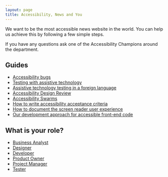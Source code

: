 ```yaml
---
layout: page
title: Accessibility, News and You
---
```

We want to be the most accessible news website in the world. You can help us achieve this by following a few simple steps. 

If you have any questions ask one of the Accessibility Champions around the department.

## Guides

- [Accessibility bugs](/accessibility-news-and-you/guides/accessibility-bugs.html)
- [Testing with assistive technology](/accessibility-news-and-you/assistive-technology/testing.html)
- [Assistive technology testing in a foreign language](/accessibility-news-and-you/assistive-technology/assistive-technology-testing-in-a-foreign-language.html)
- [Accessibility Design Review](/accessibility-news-and-you/guides/accessibility-design-review.html)
- [Accessibility Swarms](/accessibility-news-and-you/guides/accessibility-swarms.html)
- [How to write accessibility acceptance criteria](/accessibility-news-and-you/guides/accessibility-acceptance-criteria.html)
- [How to document the screen reader user experience](/accessibility-news-and-you/guides/screen-reader-ux.html)
- [Our development approach for accessible front-end code](/accessibility-news-and-you/guides/development-approach-for-accessible-front-end-code.html)

## What is your role?

- [Business Analyst](accessibility-news-and-business-analysts)
- [Designer](accessibility-news-and-designers)
- [Developer](accessibility-news-and-developers)
- [Product Owner](accessibility-news-and-product-owners)
- [Project Manager](accessibility-news-and-project-managers)
- [Tester](accessibility-news-and-testers)
